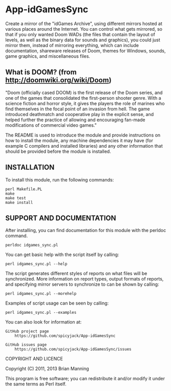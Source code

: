 # App-idGamesSync #

Create a mirror of the "idGames Archive", using different mirrors hosted at
various places around the Internet.  You can control what gets mirrored, so
that if you only wanted Doom WADs (the files that contain the layout of levels,
as well as the binary data for sounds and graphics), you could just mirror
them, instead of mirroring everything, which can include documentation,
shareware releases of Doom, themes for Windows, sounds, game graphics, and
miscellaneous files.

## What is DOOM?  (from http://doomwiki.org/wiki/Doom) ##

"Doom (officially cased DOOM) is the first release of the Doom series, and one
of the games that consolidated the first-person shooter genre. With a science
fiction and horror style, it gives the players the role of marines who find
themselves in the focal point of an invasion from hell. The game introduced
deathmatch and cooperative play in the explicit sense, and helped further the
practice of allowing and encouraging fan-made modifications of commercial
video games."

The README is used to introduce the module and provide instructions on
how to install the module, any machine dependencies it may have (for
example C compilers and installed libraries) and any other information
that should be provided before the module is installed.


## INSTALLATION ##

To install this module, run the following commands:

	perl Makefile.PL
	make
	make test
	make install

## SUPPORT AND DOCUMENTATION ##

After installing, you can find documentation for this module with the
perldoc command.

    perldoc idgames_sync.pl

You can get basic help with the script itself by calling:

    perl idgames_sync.pl --help

The script generates different styles of reports on what files will be
synchronized.  More information on report types, output formats of reports,
and specifying mirror servers to synchronize to can be shown by calling:

    perl idgames_sync.pl --morehelp

Examples of script usage can be seen by calling:

    perl idgames_sync.pl --examples

You can also look for information at:

    GitHub project page
        https://github.com/spicyjack/App-idGamesSync

    GitHub issues page
        https://github.com/spicyjack/App-idGamesSync/issues

COPYRIGHT AND LICENCE

Copyright (C) 2011, 2013 Brian Manning

This program is free software; you can redistribute it and/or modify it
under the same terms as Perl itself.

